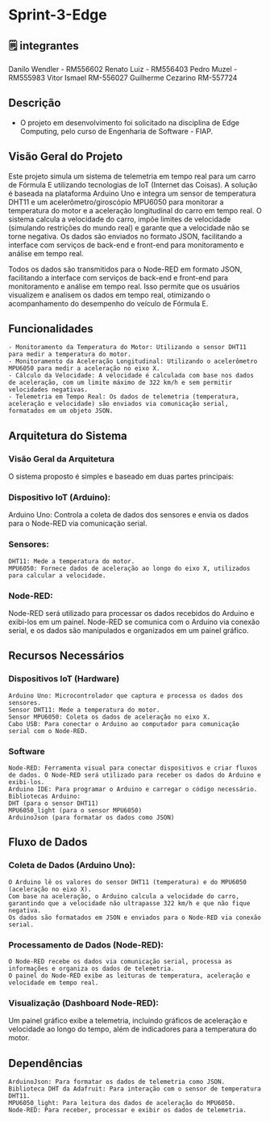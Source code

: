 # Sprint-3-Edge

## 🗒️ integrantes

Danilo Wendler - RM556602 
Renato Luiz - RM556403
Pedro Muzel - RM555983
Vitor Ismael RM-556027
Guilherme Cezarino RM-557724

## Descrição
- O projeto em desenvolvimento foi solicitado na disciplina de Edge Computing, pelo curso de Engenharia de Software - FIAP.

## Visão Geral do Projeto

Este projeto simula um sistema de telemetria em tempo real para um carro de Fórmula E utilizando tecnologias de IoT (Internet das Coisas). A solução é baseada na plataforma Arduino Uno e integra um sensor de temperatura DHT11 e um acelerômetro/giroscópio MPU6050 para monitorar a temperatura do motor e a aceleração longitudinal do carro em tempo real. O sistema calcula a velocidade do carro, impõe limites de velocidade (simulando restrições do mundo real) e garante que a velocidade não se torne negativa. Os dados são enviados no formato JSON, facilitando a interface com serviços de back-end e front-end para monitoramento e análise em tempo real.

Todos os dados são transmitidos para o Node-RED em formato JSON, facilitando a interface com serviços de back-end e front-end para monitoramento e análise em tempo real. Isso permite que os usuários visualizem e analisem os dados em tempo real, otimizando o acompanhamento do desempenho do veículo de Fórmula E.

## Funcionalidades
```
- Monitoramento da Temperatura do Motor: Utilizando o sensor DHT11 para medir a temperatura do motor.
- Monitoramento da Aceleração Longitudinal: Utilizando o acelerômetro MPU6050 para medir a aceleração no eixo X.
- Cálculo da Velocidade: A velocidade é calculada com base nos dados de aceleração, com um limite máximo de 322 km/h e sem permitir velocidades negativas.
- Telemetria em Tempo Real: Os dados de telemetria (temperatura, aceleração e velocidade) são enviados via comunicação serial, formatados em um objeto JSON.
```
## Arquitetura do Sistema

### Visão Geral da Arquitetura
O sistema proposto é simples e baseado em duas partes principais:

### Dispositivo IoT (Arduino):

Arduino Uno: Controla a coleta de dados dos sensores e envia os dados para o Node-RED via comunicação serial.
### Sensores:
```
DHT11: Mede a temperatura do motor. 
MPU6050: Fornece dados de aceleração ao longo do eixo X, utilizados para calcular a velocidade.
```
### Node-RED:
Node-RED será utilizado para processar os dados recebidos do Arduino e exibi-los em um painel. Node-RED se comunica com o Arduino via conexão serial, e os dados são manipulados e organizados em um painel gráfico.

## Recursos Necessários

### Dispositivos IoT (Hardware)
```
Arduino Uno: Microcontrolador que captura e processa os dados dos sensores.
Sensor DHT11: Mede a temperatura do motor.
Sensor MPU6050: Coleta os dados de aceleração no eixo X.
Cabo USB: Para conectar o Arduino ao computador para comunicação serial com o Node-RED.
```

### Software
```
Node-RED: Ferramenta visual para conectar dispositivos e criar fluxos de dados. O Node-RED será utilizado para receber os dados do Arduino e exibi-los.
Arduino IDE: Para programar o Arduino e carregar o código necessário.
Bibliotecas Arduino:
DHT (para o sensor DHT11)
MPU6050_light (para o sensor MPU6050)
ArduinoJson (para formatar os dados como JSON)
```
## Fluxo de Dados

### Coleta de Dados (Arduino Uno):
```
O Arduino lê os valores do sensor DHT11 (temperatura) e do MPU6050 (aceleração no eixo X).
Com base na aceleração, o Arduino calcula a velocidade do carro, garantindo que a velocidade não ultrapasse 322 km/h e que não fique negativa.
Os dados são formatados em JSON e enviados para o Node-RED via conexão serial.
```
### Processamento de Dados (Node-RED):
```
O Node-RED recebe os dados via comunicação serial, processa as informações e organiza os dados de telemetria.
O painel do Node-RED exibe as leituras de temperatura, aceleração e velocidade em tempo real.
```
### Visualização (Dashboard Node-RED):
Um painel gráfico exibe a telemetria, incluindo gráficos de aceleração e velocidade ao longo do tempo, além de indicadores para a temperatura do motor.


## Dependências
```
ArduinoJson: Para formatar os dados de telemetria como JSON.
Biblioteca DHT da Adafruit: Para interação com o sensor de temperatura DHT11.
MPU6050_light: Para leitura dos dados de aceleração do MPU6050.
Node-RED: Para receber, processar e exibir os dados de telemetria.
```
